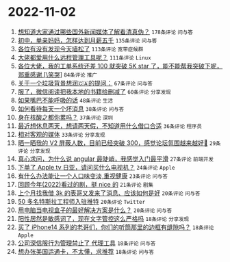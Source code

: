# 2022-11-02

1. [想知道大家通过哪些国外新闻媒体了解看清真伪？](https://www.v2ex.com/t/891965) `178条评论` `问与答`
1. [初中，单亲妈妈，怎样达到月薪五千](https://www.v2ex.com/t/892015) `135条评论` `问与答`
1. [各位有没有发现今天墙松了](https://www.v2ex.com/t/892046) `113条评论` `宽带症候群`
1. [大佬都爱用什么远程管理工具呢？](https://www.v2ex.com/t/891950) `111条评论` `Linux`
1. [各位大佬，我的工单系统还差 100 就突破 5K star 了，能不能帮我突破下呢，郑重感谢 [\笑哭]](https://www.v2ex.com/t/891994) `84条评论` `推广`
1. [关于一个垃圾背景想润🇨🇦的提问：](https://www.v2ex.com/t/892043) `67条评论` `问与答`
1. [服了，微信阅读把我本地的书籍给删减了](https://www.v2ex.com/t/892135) `60条评论` `分享发现`
1. [如果嘴巴不能呼吸的话](https://www.v2ex.com/t/891954) `48条评论` `生活`
1. [如何看待每天一个坏消息](https://www.v2ex.com/t/892132) `38条评论` `问与答`
1. [身在核酸之都你累吗？](https://www.v2ex.com/t/892036) `37条评论` `深圳`
1. [最近想休息两天，想请两天假，不知道用什么借口合适](https://www.v2ex.com/t/892144) `36条评论` `程序员`
1. [相对客观的媒体](https://www.v2ex.com/t/892160) `33条评论` `分享发现`
1. [晒一晒我的 V2 屏蔽人数，目前已经突破 300，感觉论坛氛围越来越好🐶](https://www.v2ex.com/t/892120) `29条评论` `分享发现`
1. [真心求问，为什么说 angular 最陡峭，我感觉入门最平滑](https://www.v2ex.com/t/891991) `27条评论` `前端开发`
1. [下单了 Apple tv 日亚，请问买什么电视机？](https://www.v2ex.com/t/891943) `24条评论` `Apple`
1. [有什么办法能让一个人口味变淡,重视健康](https://www.v2ex.com/t/892198) `23条评论` `问与答`
1. [回顾今年(2022)看过的剧，挺 nice 的](https://www.v2ex.com/t/892060) `21条评论` `剧集`
1. [上个月找我借 3k 的表哥又发来了消息、应该如何是好](https://www.v2ex.com/t/892200) `20条评论` `问与答`
1. [50 多名特斯拉工程师入驻推特](https://www.v2ex.com/t/891945) `20条评论` `Twitter`
1. [用电脑当电视盒子的最好解决方案是什么？](https://www.v2ex.com/t/891942) `20条评论` `问与答`
1. [阳性居然是敏感词了，现在文字管控这么严格吗](https://www.v2ex.com/t/892194) `18条评论` `分享发现`
1. [买了 iPhone14 系列的老哥们，你们的听筒那里的边框有缝隙吗？](https://www.v2ex.com/t/892070) `18条评论` `Apple`
1. [公司深信服行为管理禁止了 代理工具](https://www.v2ex.com/t/892033) `18条评论` `问与答`
1. [想办张美国运通卡，不太懂，求推荐](https://www.v2ex.com/t/892025) `18条评论` `问与答`
